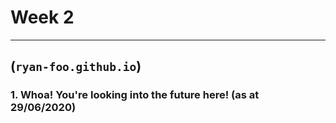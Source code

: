 # Week 2
-------------------------

## (`ryan-foo.github.io`)

### 1. Whoa! You're looking into the future here! (as at 29/06/2020)